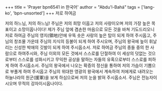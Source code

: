 +++
title = 'Prayer bpn6541 in 한국어'
author = "Abdu'l-Bahá"
tags = ['lang-ko', 'bpn-unsorted']
+++
저로 하여금

저의 하느님, 저의 하느님! 주님은 저의 희망 이옵고 저의 사랑이오며 저의 가장 높은 목표이고 소망이옵나이다! 제가 주님 앞에 겸손한 마음으로 모든 것을 바쳐 기도드리오니 저로 하여금 주님의 영지(領地)안에 우뚝 솟은 사랑의 높은 탑이 되게 하여 주시옵고, 주님의 창조물 가운데 주님의 지식의 등불이 되게 하여 주시오며, 주님의 왕국에 높이 휘날리는 신성한 박애의 깃발이 되게 하여 주시옵소서.
저로 하여금 주님의 종들 중의 한 사람으로 하여주시와, 주님 이외의 모든 것에서 스스로를 단절하여 이 세상의 덧없는 것으로부터 스스로를 성화시키고 무익한 공상을 말하는 자들의 유혹으로부터 스스로를 피하게 하여 주시옵소서.
주님의 왕국에서 나오는 확증의 정신을 통하여 저의 가슴이 기쁨으로 부풀게 하여 주시옵고 주님의 위대한 영광의 왕국에서 계속하여 저에게로 내려오는 하늘나라의 원군(援軍)을 보게 하심으로써 저의 눈을 밝혀 주시옵소서.
주님은 전능자이시오며 무적의 강자이시옵나이다.
